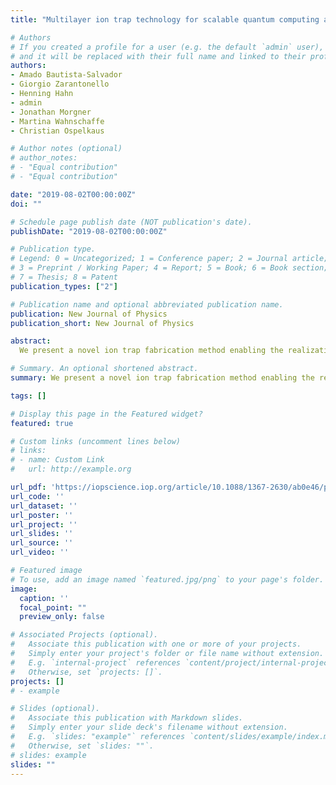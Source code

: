 ```yaml
---
title: "Multilayer ion trap technology for scalable quantum computing and quantum simulation"

# Authors
# If you created a profile for a user (e.g. the default `admin` user), write the username (folder name) here 
# and it will be replaced with their full name and linked to their profile.
authors:
- Amado Bautista-Salvador
- Giorgio Zarantonello
- Henning Hahn
- admin
- Jonathan Morgner
- Martina Wahnschaffe
- Christian Ospelkaus

# Author notes (optional)
# author_notes:
# - "Equal contribution"
# - "Equal contribution"

date: "2019-08-02T00:00:00Z"
doi: ""

# Schedule page publish date (NOT publication's date).
publishDate: "2019-08-02T00:00:00Z"

# Publication type.
# Legend: 0 = Uncategorized; 1 = Conference paper; 2 = Journal article;
# 3 = Preprint / Working Paper; 4 = Report; 5 = Book; 6 = Book section;
# 7 = Thesis; 8 = Patent
publication_types: ["2"]

# Publication name and optional abbreviated publication name.
publication: New Journal of Physics
publication_short: New Journal of Physics

abstract: 
  We present a novel ion trap fabrication method enabling the realization of multilayer ion traps scalable to an in principle arbitrary number of metal-dielectric levels. We benchmark our method by fabricating a multilayer ion trap with integrated three-dimensional microwave circuitry. We demonstrate ion trapping and microwave control of the hyperfine states of a laser cooled 9 Be+ ion held at a distance of 35 above the trap surface. This method can be used to implement large-scale ion trap arrays for scalable quantum information processing and quantum simulation.

# Summary. An optional shortened abstract.
summary: We present a novel ion trap fabrication method enabling the realization of multilayer ion traps scalable to an in principle arbitrary number of metal-dielectric levels. We benchmark our method by fabricating a multilayer ion trap with integrated three-dimensional microwave circuitry. We demonstrate ion trapping and microwave control of the hyperfine states of a laser cooled 9 Be+ ion held at a distance of 35 above the trap surface. This method can be used to implement large-scale ion trap arrays for scalable quantum information processing and quantum simulation.

tags: []

# Display this page in the Featured widget?
featured: true

# Custom links (uncomment lines below)
# links:
# - name: Custom Link
#   url: http://example.org

url_pdf: 'https://iopscience.iop.org/article/10.1088/1367-2630/ab0e46/pdf'
url_code: ''
url_dataset: ''
url_poster: ''
url_project: ''
url_slides: ''
url_source: ''
url_video: ''

# Featured image
# To use, add an image named `featured.jpg/png` to your page's folder. 
image:
  caption: ''
  focal_point: ""
  preview_only: false

# Associated Projects (optional).
#   Associate this publication with one or more of your projects.
#   Simply enter your project's folder or file name without extension.
#   E.g. `internal-project` references `content/project/internal-project/index.md`.
#   Otherwise, set `projects: []`.
projects: []
# - example

# Slides (optional).
#   Associate this publication with Markdown slides.
#   Simply enter your slide deck's filename without extension.
#   E.g. `slides: "example"` references `content/slides/example/index.md`.
#   Otherwise, set `slides: ""`.
# slides: example
slides: ""
---
```

